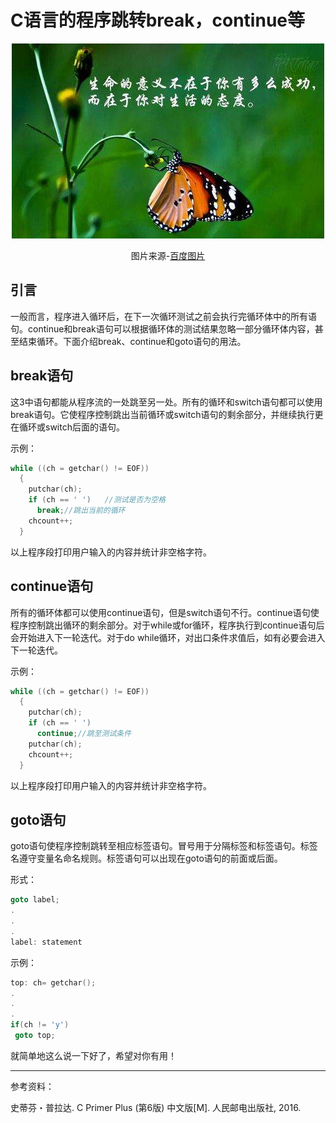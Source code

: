 # C语言的程序跳转break，continue等

<center>

<img src="image\生命的意义在于你的态度.jpg">

图片来源-[百度图片](https://image.baidu.com/search/detail?ct=503316480&z=0&ipn=d&word=%E7%94%9F%E5%91%BD%E7%9A%84%E6%84%8F%E4%B9%89&step_word=&hs=0&pn=30&spn=0&di=109845431740&pi=0&rn=1&tn=baiduimagedetail&is=0%2C0&istype=2&ie=utf-8&oe=utf-8&in=&cl=2&lm=-1&st=-1&cs=2606392069%2C4021082059&os=572238929%2C533491974&simid=4210096969%2C630552120&adpicid=0&lpn=0&ln=1839&fr=&fmq=1496987136062_R&fm=result&ic=0&s=undefined&se=&sme=&tab=0&width=&height=&face=undefined&ist=&jit=&cg=&bdtype=0&oriquery=&objurl=http%3A%2F%2Fwww.zhaichao100.com%2Fuploads%2Fd%2F1447920768s.jpg&fromurl=ippr_z2C%24qAzdH3FAzdH3Fooo_z%26e3Bziwtviw58aa_z%26e3Bv54AzdH3F4jtojg9aaztAzdH3Ftfsip_z%26e3Bip4s&gsm=0&rpstart=0&rpnum=0)

</center>

## 引言

一般而言，程序进入循环后，在下一次循环测试之前会执行完循环体中的所有语句。continue和break语句可以根据循环体的测试结果忽略一部分循环体内容，甚至结束循环。下面介绍break、continue和goto语句的用法。

## break语句

这3中语句都能从程序流的一处跳至另一处。所有的循环和switch语句都可以使用break语句。它使程序控制跳出当前循环或switch语句的剩余部分，并继续执行更在循环或switch后面的语句。

示例：

```c
while ((ch = getchar() != EOF))
  {
    putchar(ch);
    if (ch == ' ')   //测试是否为空格
      break;//跳出当前的循环
    chcount++;
  }
```

以上程序段打印用户输入的内容并统计非空格字符。

## continue语句

所有的循环体都可以使用continue语句，但是switch语句不行。continue语句使程序控制跳出循环的剩余部分。对于while或for循环，程序执行到continue语句后会开始进入下一轮迭代。对于do while循环，对出口条件求值后，如有必要会进入下一轮迭代。

示例：

```c
while ((ch = getchar() != EOF))
  {
    putchar(ch);
    if (ch == ' ')
      continue;//跳至测试条件
    putchar(ch);
    chcount++;
  }
```

以上程序段打印用户输入的内容并统计非空格字符。

## goto语句

goto语句使程序控制跳转至相应标签语句。冒号用于分隔标签和标签语句。标签名遵守变量名命名规则。标签语句可以出现在goto语句的前面或后面。

形式：

```c
goto label;
.
.
.
label: statement
```

示例：

```c
top: ch= getchar();
.
.
.
if(ch != 'y')
 goto top;
```



就简单地这么说一下好了，希望对你有用！



-----

参考资料：

史蒂芬・普拉达. C Primer Plus (第6版) 中文版[M]. 人民邮电出版社, 2016.
